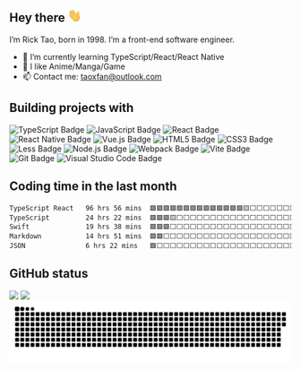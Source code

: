 ## Hey there <img src="./assets/wave.gif" width="25px" />

I’m Rick Tao, born in 1998. I’m a front-end software engineer.

- 🌱 I’m currently learning TypeScript/React/React Native
- 🥰 I like Anime/Manga/Game
- 📫 Contact me: <a rel="me" href="mailto://taoxfan@outlook.com">taoxfan@outlook.com</a>

## Building projects with

![TypeScript Badge](https://img.shields.io/badge/TypeScript-3178C6?logo=typescript&logoColor=fff&style=for-the-badge)
![JavaScript Badge](https://img.shields.io/badge/JavaScript-F7DF1E?logo=javascript&logoColor=000&style=for-the-badge)
![React Badge](https://img.shields.io/badge/React-61DAFB?logo=react&logoColor=000&style=for-the-badge)
![React Native Badge](https://img.shields.io/badge/React_Native-292c34?style=for-the-badge&logo=react&logoColor=61dafb)
![Vue.js Badge](https://img.shields.io/badge/Vue.js-4FC08D?logo=vuedotjs&logoColor=fff&style=for-the-badge)
![HTML5 Badge](https://img.shields.io/badge/HTML5-E34F26?logo=html5&logoColor=fff&style=for-the-badge)
![CSS3 Badge](https://img.shields.io/badge/CSS3-1572B6?logo=css3&logoColor=fff&style=for-the-badge)
![Less Badge](https://img.shields.io/badge/Less-1D365D?logo=less&logoColor=fff&style=for-the-badge)
![Node.js Badge](https://img.shields.io/badge/Node.js-393?logo=nodedotjs&logoColor=fff&style=for-the-badge)
![Webpack Badge](https://img.shields.io/badge/Webpack-8DD6F9?logo=webpack&logoColor=000&style=for-the-badge)
![Vite Badge](https://img.shields.io/badge/Vite-646CFF?logo=vite&logoColor=fff&style=for-the-badge)
![Git Badge](https://img.shields.io/badge/Git-F05032?logo=git&logoColor=fff&style=for-the-badge)
![Visual Studio Code Badge](https://img.shields.io/badge/Visual%20Studio%20Code-007ACC?logo=visualstudiocode&logoColor=fff&style=for-the-badge)

## Coding time in the last month

<!--START_SECTION:waka-->

```txt
TypeScript React   96 hrs 56 mins  🟩🟩🟩🟩🟩🟩🟩🟩🟩🟩🟩🟩🟩🟩🟨⬜⬜⬜⬜⬜⬜⬜⬜⬜⬜   57.05 %
TypeScript         24 hrs 22 mins  🟩🟩🟩🟨⬜⬜⬜⬜⬜⬜⬜⬜⬜⬜⬜⬜⬜⬜⬜⬜⬜⬜⬜⬜⬜   14.34 %
Swift              19 hrs 38 mins  🟩🟩🟩⬜⬜⬜⬜⬜⬜⬜⬜⬜⬜⬜⬜⬜⬜⬜⬜⬜⬜⬜⬜⬜⬜   11.56 %
Markdown           14 hrs 51 mins  🟩🟩⬜⬜⬜⬜⬜⬜⬜⬜⬜⬜⬜⬜⬜⬜⬜⬜⬜⬜⬜⬜⬜⬜⬜   08.74 %
JSON               6 hrs 22 mins   🟩⬜⬜⬜⬜⬜⬜⬜⬜⬜⬜⬜⬜⬜⬜⬜⬜⬜⬜⬜⬜⬜⬜⬜⬜   03.75 %
```

<!--END_SECTION:waka-->

## GitHub status

<picture>
  <source
    srcset="https://github-readme-stats.vercel.app/api?username=jfmoe&count_private=true&show_icons=true&rank_icon=github&theme=dracula"
    media="(prefers-color-scheme: dark)"
  />
  <source
    srcset="https://github-readme-stats.vercel.app/api?username=jfmoe&count_private=true&show_icons=true&rank_icon=github&theme=vue"
    media="(prefers-color-scheme: light), (prefers-color-scheme: no-preference)"
  />
  <img height="160" src="https://github-readme-stats.vercel.app/api?username=jfmoe&count_private=true&show_icons=true&rank_icon=github&theme=vue" />
</picture>

<picture>
  <source
    srcset="https://github-readme-stats.vercel.app/api/top-langs/?username=jfmoe&size_weight=0.5&count_weight=0.5&layout=compact&theme=dracula"
    media="(prefers-color-scheme: dark)"
  />
  <source
    srcset="https://github-readme-stats.vercel.app/api/top-langs/?username=jfmoe&size_weight=0.5&count_weight=0.5&layout=compact&theme=vue"
    media="(prefers-color-scheme: light), (prefers-color-scheme: no-preference)"
  />
  <img height="160" src="https://github-readme-stats.vercel.app/api/top-langs/?username=jfmoe&&size_weight=0.5&count_weight=0.5layout=compact&theme=vue" />
</picture>

<picture>
  <source media="(prefers-color-scheme: dark)" srcset="https://raw.githubusercontent.com/jfmoe/jfmoe/output/github-snake-dark.svg" />
  <source media="(prefers-color-scheme: light)" srcset="https://raw.githubusercontent.com/jfmoe/jfmoe/output/github-snake.svg" />
  <img alt="github-snake" src="https://raw.githubusercontent.com/jfmoe/jfmoe/output/github-snake.svg" />
</picture>
